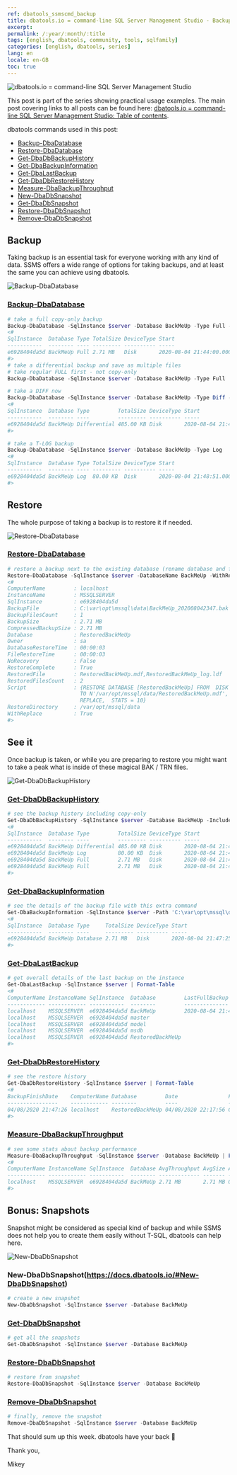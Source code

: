```yaml
---
ref: dbatools_ssmscmd_backup
title: dbatools.io = command-line SQL Server Management Studio - Backup-Restore
excerpt: 
permalink: /:year/:month/:title
tags: [english, dbatools, community, tools, sqlfamily]
categories: [english, dbatools, series]
lang: en
locale: en-GB
toc: true
---
```

![dbatools.io = command-line SQL Server Management Studio](dbatools_ssmscmd.png)

This post is part of the series showing practical usage examples. The main post covering links to all posts can be found here: [dbatools.io = command-line SQL Server Management Studio: Table of contents](https://www.bronowski.it/blog/2020/06/dbatools-io-command-line-sql-server-management-studio-table-of-contents/).

dbatools commands used in this post:

* [Backup-DbaDatabase](https://www.bronowski.it/blog/2020/08/dbatools-io-command-line-sql-server-management-studio-backup-restore/#Backup-DbaDatabase)
* [Restore-DbaDatabase](https://www.bronowski.it/blog/2020/08/dbatools-io-command-line-sql-server-management-studio-backup-restore/#Restore-DbaDatabase)
* [Get-DbaDbBackupHistory](https://www.bronowski.it/blog/2020/08/dbatools-io-command-line-sql-server-management-studio-backup-restore/#Get-DbaDbBackupHistory)
* [Get-DbaBackupInformation](https://www.bronowski.it/blog/2020/08/dbatools-io-command-line-sql-server-management-studio-backup-restore/#Get-DbaDbBackupHistory)
* [Get-DbaLastBackup](https://www.bronowski.it/blog/2020/08/dbatools-io-command-line-sql-server-management-studio-backup-restore/#Get-DbaDbBackupHistory)
* [Get-DbaDbRestoreHistory](https://www.bronowski.it/blog/2020/08/dbatools-io-command-line-sql-server-management-studio-backup-restore/#Get-DbaDbBackupHistory)
* [Measure-DbaBackupThroughput](https://www.bronowski.it/blog/2020/08/dbatools-io-command-line-sql-server-management-studio-backup-restore/#Get-DbaDbBackupHistory)
* [New-DbaDbSnapshot](https://www.bronowski.it/blog/2020/08/dbatools-io-command-line-sql-server-management-studio-backup-restore/#New-DbaDbSnapshot)
* [Get-DbaDbSnapshot](https://www.bronowski.it/blog/2020/08/dbatools-io-command-line-sql-server-management-studio-backup-restore/#New-DbaDbSnapshot)
* [Restore-DbaDbSnapshot](https://www.bronowski.it/blog/2020/08/dbatools-io-command-line-sql-server-management-studio-backup-restore/#New-DbaDbSnapshot)
* [Remove-DbaDbSnapshot](https://www.bronowski.it/blog/2020/08/dbatools-io-command-line-sql-server-management-studio-backup-restore/#New-DbaDbSnapshot)

## Backup

Taking backup is an essential task for everyone working with any kind of data. SSMS offers a wide range of options for taking backups, and at least the same you can achieve using dbatools.

![Backup-DbaDatabase](dbatools_ssmscmd_0601_backup.png)

### [Backup-DbaDatabase](https://docs.dbatools.io/#Backup-DbaDatabase)

```powershell
# take a full copy-only backup
Backup-DbaDatabase -SqlInstance $server -Database BackMeUp -Type Full -CopyOnly -CompressBackup
<#
SqlInstance  Database Type TotalSize DeviceType Start                   Duration End                    
-----------  -------- ---- --------- ---------- -----                   -------- ---                    
e6928404da5d BackMeUp Full 2.71 MB   Disk       2020-08-04 21:44:00.000 00:00:01 2020-08-04 21:44:01.000
#>
# take a differential backup and save as multiple files
# take regular FULL first - not copy-only
Backup-DbaDatabase -SqlInstance $server -Database BackMeUp -Type Full
```

```powershell
# take a DIFF now
Backup-DbaDatabase -SqlInstance $server -Database BackMeUp -Type Diff -FileCount 2
<#
SqlInstance  Database Type         TotalSize DeviceType Start                   Duration End                    
-----------  -------- ----         --------- ---------- -----                   -------- ---                    
e6928404da5d BackMeUp Differential 485.00 KB Disk       2020-08-04 21:47:30.000 00:00:01 2020-08-04 21:47:31.000
#>
```

```powershell
# take a T-LOG backup
Backup-DbaDatabase -SqlInstance $server -Database BackMeUp -Type Log
<#
SqlInstance  Database Type TotalSize DeviceType Start                   Duration End                    
-----------  -------- ---- --------- ---------- -----                   -------- ---                    
e6928404da5d BackMeUp Log  80.00 KB  Disk       2020-08-04 21:48:51.000 00:00:00 2020-08-04 21:48:51.000
#>
```

## Restore

The whole purpose of taking a backup is to restore it if needed.

![Restore-DbaDatabase](dbatools_ssmscmd_0602_restore.png)

### [Restore-DbaDatabase](https://docs.dbatools.io/#Restore-DbaDatabase)

```powershell
# restore a backup next to the existing database (rename database and files)
Restore-DbaDatabase -SqlInstance $server -DatabaseName BackMeUp -WithReplace -Path 'C:\var\opt\mssql\data\BackMeUp_202008042347.bak' -RestoredDatabaseNamePrefix Restored -ReplaceDbNameInFile
<#
ComputerName         : localhost
InstanceName         : MSSQLSERVER
SqlInstance          : e6928404da5d
BackupFile           : C:\var\opt\mssql\data\BackMeUp_202008042347.bak
BackupFilesCount     : 1
BackupSize           : 2.71 MB
CompressedBackupSize : 2.71 MB
Database             : RestoredBackMeUp
Owner                : sa
DatabaseRestoreTime  : 00:00:03
FileRestoreTime      : 00:00:03
NoRecovery           : False
RestoreComplete      : True
RestoredFile         : RestoredBackMeUp.mdf,RestoredBackMeUp_log.ldf
RestoredFilesCount   : 2
Script               : {RESTORE DATABASE [RestoredBackMeUp] FROM  DISK = N'C:\var\opt\mssql\data\BackMeUp_202008042347.bak' WITH  FILE = 1,  MOVE N'BackMeUp' 
                       TO N'/var/opt/mssql/data/RestoredBackMeUp.mdf',  MOVE N'BackMeUp_log' TO N'/var/opt/mssql/data/RestoredBackMeUp_log.ldf',  NOUNLOAD,  
                       REPLACE,  STATS = 10}
RestoreDirectory     : /var/opt/mssql/data
WithReplace          : True
#>
```

## See it

Once backup is taken, or while you are preparing to restore you might want to take a peak what is inside of these magical BAK / TRN files.

![Get-DbaDbBackupHistory](dbatools_ssmscmd_0603_history.png)

### [Get-DbaDbBackupHistory](https://docs.dbatools.io/#Get-DbaDbBackupHistory)

```powershell
# see the backup history including copy-only
Get-DbaDbBackupHistory -SqlInstance $server -Database BackMeUp -IncludeCopyOnly
<#
SqlInstance  Database Type         TotalSize DeviceType Start                   Duration End                    
-----------  -------- ----         --------- ---------- -----                   -------- ---                    
e6928404da5d BackMeUp Differential 485.00 KB Disk       2020-08-04 21:47:30.000 00:00:01 2020-08-04 21:47:31.000
e6928404da5d BackMeUp Log          80.00 KB  Disk       2020-08-04 21:48:51.000 00:00:00 2020-08-04 21:48:51.000
e6928404da5d BackMeUp Full         2.71 MB   Disk       2020-08-04 21:47:25.000 00:00:01 2020-08-04 21:47:26.000
e6928404da5d BackMeUp Full         2.71 MB   Disk       2020-08-04 21:44:00.000 00:00:01 2020-08-04 21:44:01.000
#>
```

### [Get-DbaBackupInformation](https://docs.dbatools.io/#Get-DbaBackupInformation)

```powershell
# see the details of the backup file with this extra command
Get-DbaBackupInformation -SqlInstance $server -Path 'C:\var\opt\mssql\data\BackMeUp_202008042347.bak'
<#
SqlInstance  Database Type     TotalSize DeviceType Start                   Duration End                    
-----------  -------- ----     --------- ---------- -----                   -------- ---                    
e6928404da5d BackMeUp Database 2.71 MB   Disk       2020-08-04 21:47:25.000 00:00:01 2020-08-04 21:47:26.000
#>
```

### [Get-DbaLastBackup](https://docs.dbatools.io/#Get-DbaLastBackup)

```powershell
# get overall details of the last backup on the instance
Get-DbaLastBackup -SqlInstance $server | Format-Table
<#
ComputerName InstanceName SqlInstance  Database         LastFullBackup          LastDiffBackup          LastLogBackup          
------------ ------------ -----------  --------         --------------          --------------          -------------          
localhost    MSSQLSERVER  e6928404da5d BackMeUp         2020-08-04 21:47:26.000 2020-08-04 21:47:31.000 2020-08-04 21:48:51.000
localhost    MSSQLSERVER  e6928404da5d master                                                                                  
localhost    MSSQLSERVER  e6928404da5d model                                                                                   
localhost    MSSQLSERVER  e6928404da5d msdb                                                                                    
localhost    MSSQLSERVER  e6928404da5d RestoredBackMeUp     
#>
```

### [Get-DbaDbRestoreHistory](http://docs.dbatools.io/#Get-DbaDbRestoreHistory)

```powershell
# see the restore history
Get-DbaDbRestoreHistory -SqlInstance $server | Format-Table
<#
BackupFinishDate    ComputerName Database         Date                From                                            InstanceName RestoreType SqlInstance  To  
----------------    ------------ --------         ----                ----                                            ------------ ----------- -----------  --  
04/08/2020 21:47:26 localhost    RestoredBackMeUp 04/08/2020 22:17:56 C:\var\opt\mssql\data\BackMeUp_202008042347.bak MSSQLSERVER  Database    e6928404da5d /...
#>
```

### [Measure-DbaBackupThroughput](http://docs.dbatools.io/#Measure-DbaBackupThroughput)

```powershell
# see some stats about backup performance
Measure-DbaBackupThroughput -SqlInstance $server -Database BackMeUp | FT
<#
ComputerName InstanceName SqlInstance  Database AvgThroughput AvgSize AvgDuration MinThroughput MaxThroughput MinBackupDate          
------------ ------------ -----------  -------- ------------- ------- ----------- ------------- ------------- -------------          
localhost    MSSQLSERVER  e6928404da5d BackMeUp 2.71 MB       2.71 MB 00:00:01    2.71 MB       2.71 MB       2020-08-04 21:47:25.000
#>
```

## Bonus: Snapshots

Snapshot might be considered as special kind of backup and while SSMS does not help you to create them easily without T-SQL, dbatools can help here.

![New-DbaDbSnapshot](dbatools_ssmscmd_0604_snapshot.png)
### New-DbaDbSnapshot(https://docs.dbatools.io/#New-DbaDbSnapshot)

```powershell
# create a new snapshot
New-DbaDbSnapshot -SqlInstance $server -Database BackMeUp
```

### [Get-DbaDbSnapshot](https://docs.dbatools.io/#Get-DbaDbSnapshot)

```powershell
# get all the snapshots 
Get-DbaDbSnapshot -SqlInstance $server -Database BackMeUp
```

### [Restore-DbaDbSnapshot](https://docs.dbatools.io/#Restore-DbaDbSnapshot)

```powershell
# restore from snapshot
Restore-DbaDbSnapshot -SqlInstance $server -Database BackMeUp
```

### [Remove-DbaDbSnapshot](https://docs.dbatools.io/#Remove-DbaDbSnapshot)

```powershell
# finally, remove the snapshot
Remove-DbaDbSnapshot -SqlInstance $server -Database BackMeUp
```

That should sum up this week. dbatools have your back 🙂

Thank you,

Mikey
